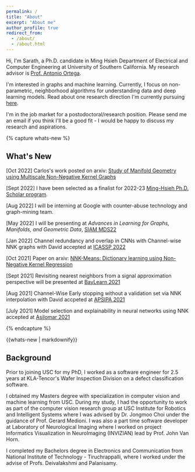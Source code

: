 ```yaml
---
permalink: /
title: "About"
excerpt: "About me"
author_profile: true
redirect_from: 
  - /about/
  - /about.html
---
```

Hi,
I'm Sarath, a Ph.D. candidate in Ming Hsieh Department of Electrical and Computer Engineering at University of Southern California. My research advisor is [Prof. Antonio Ortega](https://viterbi.usc.edu/directory/faculty/Ortega/Antonio).

I'm interested in graphs and machine learning. 
Currently, I focus on non-parametric, neighborhood algorithms for understanding data and deep learning models. Read about one research direction I'm currently pursuing [here](/files/Research_proposal_Sarath_Shekkizhar.pdf). 

I'm in the job market for a postodoctoral/research position. Please send me an email if you think I'll be a good fit - I would be happy to discuss my research and aspirations.  
<!-- An overaching theme that has been driving my research is the need for high performing, extremely simple and explainable systems. -->
{% capture whats-new %}
## What's New
[Oct 2022] Carlos's work posted on arxiv: [Study of Manifold Geometry using Multiscale Non-Negative Kernel Graphs](https://arxiv.org/abs/2210.17475v1)

[Sept 2022] I have been selected as a finalist for 2022-23 [Ming-Hsieh Ph.D. Scholar program](https://minghsiehece.usc.edu/mhi-home/mhi-mhi-scholars/).

[Aug 2022] I will be interning at Google with counter-abuse technology and graph-mining team.

[May 2022] I will be presenting at *Advances in Learning for Graphs, Manifolds, and Geometric Data*, [SIAM MDS22](https://www.siam.org/conferences/cm/conference/mds22)

[Jan 2022] Channel redundancy and overlap in CNNs with Channel-wise NNK graphs with David accepted at [ICASSP 2022](https://2022.ieeeicassp.org/)

[Oct 2021] Paper on arxiv: [NNK-Means: Dictionary learning using Non-Negative Kernel Regression](https://arxiv.org/abs/2110.08212)

[Sept 2021] Revisiting nearest neighbors from a signal approximation perspective will be presented at [BayLearn 2021](https://baylearn-org.github.io/www/index.html)

[Aug 2021] Channel-Wise Early stopping without a validation set via NNK interpolation with David accpeted at [APSIPA 2021](https://www.apsipa2021.org/)

[July 2021] Model selection and explainability in neural networks using NNK accepted at [Asilomar 2021](https://asilomarsscconf.org/)

<!--
[Jan 2021] [Revisiting local neighborhood methods in machine learning](https://ieeexplore.ieee.org/abstract/document/9523409) accepted at [DSLW 2021](http://conferences.ece.ubc.ca/dslw2021/#/)

[Oct 2020] [Efficient graph construction for image representation](https://2020.ieeeicip.org/awards/) wins **Best Student Paper Award** at ICIP2020. 

[Aug 2020] [Graph based deep learning analysis and instance selection](https://ieeexplore.ieee.org/abstract/document/9287121) with Keisuke accepted at MMSP 2020

[July 2020] Paper on arxiv: [DeepNNK: Explaining deep models and their generalization using polytope interpolation](https://arxiv.org/abs/2007.10505)

[May 2020] [Efficient graph construction for image representation](https://arxiv.org/abs/2002.06662) accepted at ICIP 2020

[Feb 2020] [Graph Construction from Data by Non-Negative Kernel Regression](https://arxiv.org/abs/1910.09383) accpeted at ICASSP 2020
-->
{% endcapture %}
<div class="notice--info">{{whats-new | markdownify}}</div>


## Background 
Prior to joining USC for my PhD, I worked as a software engineer for 2.5 years at KLA-Tencor's Wafer Inspection Division on a defect classification software.

I obtained my Masters degree with specialization in computer vision and machine learning from USC. During my study, I had the opportunity to work as part of the computer vision research group at USC Institute for Robotics and Intelligent Systems where I was advised by Dr. Jongmoo Choi under the guidance of Prof. Gerard Medioni.  I was also a part time software developer at Laboratory of Neurological Imaging where I worked on project Informatics Visualization in NeuroImaging (INVIZIAN) lead by Prof. John Van Horn. 

I completed my Bachelors degree in Electronics and Communication from National Institute of Technology - Tiruchrappalli, where I worked under the advise of Profs. Deivalakshmi and Palanisamy.
